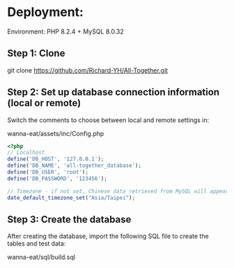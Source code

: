 # Deployment:

Environment: PHP 8.2.4  + MySQL 8.0.32

## Step 1: Clone

git clone https://github.com/Richard-YH/All-Together.git

## Step 2: Set up database connection information (local or remote)

Switch the comments to choose between local and remote settings in:

wanna-eat/assets/inc/Config.php
```php
<?php
// Localhost
define('DB_HOST', '127.0.0.1');
define('DB_NAME', 'all-together_database');
define('DB_USER', 'root');
define('DB_PASSWORD', '123456');

// Timezone - if not set, Chinese data retrieved from MySQL will appear as garbled text
date_default_timezone_set("Asia/Taipei");
```

## Step 3: Create the database

After creating the database, import the following SQL file to create the tables and test data:

wanna-eat/sql/build.sql